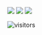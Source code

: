 
 
 
 <img src="https://img.shields.io/badge/42-%23000000.svg?&style=for-the-badge&logo=42&logoColor=white" />
<img src="https://img.shields.io/badge/about.me-%2300A98F.svg?&style=for-the-badge&logo=about.me&logoColor=white" />





 
 
 <img src="https://img.shields.io/badge/c-%23A8B9CC.svg?&style=for-the-badge&logo=c&logoColor=black" />

 
 
 ![visitors](https://visitor-badge.glitch.me/badge?page_id=DevAwizard&left_color=green&right_color=red)
                
